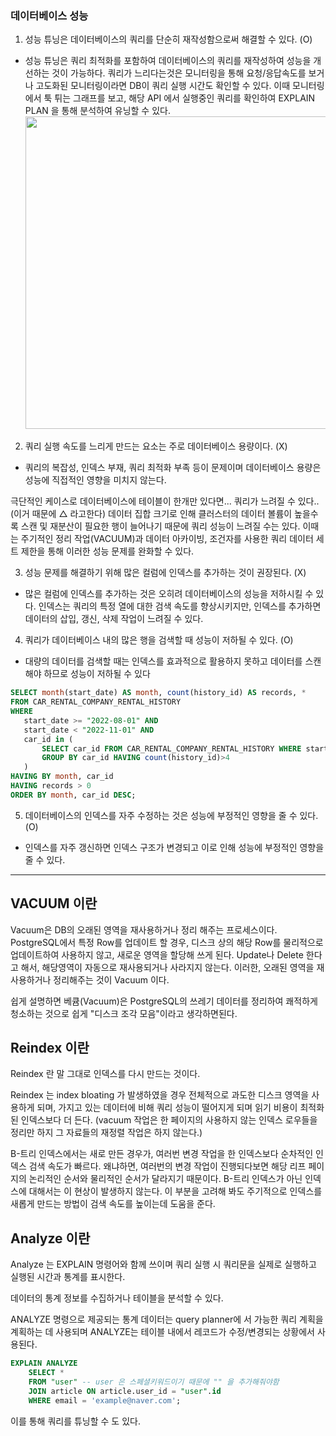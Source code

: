 ### 데이터베이스 성능

1. 성능 튜닝은 데이터베이스의 쿼리를 단순히 재작성함으로써 해결할 수 있다. (O)

- 성능 튜닝은 쿼리 최적화를 포함하여 데이터베이스의 쿼리를 재작성하여 성능을 개선하는 것이 가능하다. 쿼리가 느리다는것은 모니터링을 통해 요청/응답속도를 보거나 고도화된 모니터링이라면 DB이 쿼리 실행 시간도 확인할 수 있다.
  이때 모니터링에서 툭 튀는 그래프를 보고, 해당 API 에서 실행중인 쿼리를 확인하여 EXPLAIN PLAN 을 통해 분석하여 유닝할 수 있다.
  <img src="https://cloud.google.com/static/monitoring/images/chart-time-pin-selector.png?hl=ko" height=500/>

2. 쿼리 실행 속도를 느리게 만드는 요소는 주로 데이터베이스 용량이다. (X)

- 쿼리의 복잡성, 인덱스 부재, 쿼리 최적화 부족 등이 문제이며 데이터베이스 용량은 성능에 직접적인 영향을 미치지 않는다.

극단적인 케이스로 데이터베이스에 테이블이 한개만 있다면... 쿼리가 느려질 수 있다.. (이거 때문에 △ 라고한다)
데이터 집합 크기로 인해 클러스터의 데이터 볼륨이 높을수록 스캔 및 재분산이 필요한 행이 늘어나기 때문에 쿼리 성능이 느려질 수는 있다.
이때는 주기적인 정리 작업(VACUUM)과 데이터 아카이빙, 조건자를 사용한 쿼리 데이터 세트 제한을 통해 이러한 성능 문제를 완화할 수 있다.

3. 성능 문제를 해결하기 위해 많은 컬럼에 인덱스를 추가하는 것이 권장된다. (X)

- 많은 컬럼에 인덱스를 추가하는 것은 오히려 데이터베이스의 성능을 저하시킬 수 있다.
  인덱스는 쿼리의 특정 열에 대한 검색 속도를 향상시키지만, 인덱스를 추가하면 데이터의 삽입, 갱신, 삭제 작업이 느려질 수 있다.

4. 쿼리가 데이터베이스 내의 많은 행을 검색할 때 성능이 저하될 수 있다. (O)

- 대량의 데이터를 검색할 때는 인덱스를 효과적으로 활용하지 못하고 데이터를 스캔해야 하므로 성능이 저하될 수 있다

```sql
SELECT month(start_date) AS month, count(history_id) AS records, *
FROM CAR_RENTAL_COMPANY_RENTAL_HISTORY
WHERE
   start_date >= "2022-08-01" AND
   start_date < "2022-11-01" AND
   car_id in (
       SELECT car_id FROM CAR_RENTAL_COMPANY_RENTAL_HISTORY WHERE start_date >= "2022-08-01" AND start_date < "2022-11-01"
       GROUP BY car_id HAVING count(history_id)>4
   )
HAVING BY month, car_id
HAVING records > 0
ORDER BY month, car_id DESC;
```

5. 데이터베이스의 인덱스를 자주 수정하는 것은 성능에 부정적인 영향을 줄 수 있다. (O)

- 인덱스를 자주 갱신하면 인덱스 구조가 변경되고 이로 인해 성능에 부정적인 영향을 줄 수 있다.

---

## VACUUM 이란

Vacuum은 DB의 오래된 영역을 재사용하거나 정리 해주는 프로세스이다.
PostgreSQL에서 특정 Row를 업데이트 할 경우, 디스크 상의 해당 Row를 물리적으로 업데이트하여 사용하지 않고, 새로운 영역을 할당해 쓰게 된다.
Update나 Delete 한다고 해서, 해당영역이 자동으로 재사용되거나 사라지지 않는다. 이러한, 오래된 영역을 재사용하거나 정리해주는 것이 Vacuum 이다.

쉽게 설명하면 베큠(Vacuum)은 PostgreSQL의 쓰레기 데이터를 정리하여 쾌적하게 청소하는 것으로 쉽게 "디스크 조각 모음"이라고 생각하면된다.

## Reindex 이란

Reindex 란 말 그대로 인덱스를 다시 만드는 것이다.

Reindex 는 index bloating 가 발생하였을 경우 전체적으로 과도한 디스크 영역을 사용하게 되며, 가지고 있는 데이터에 비해 쿼리 성능이 떨어지게 되며 읽기 비용이 최적화 된 인덱스보다 더 든다.
(vacuum 작업은 한 페이지의 사용하지 않는 인덱스 로우들을 정리만 하지 그 자료들의 재정렬 작업은 하지 않는다.)

B-트리 인덱스에서는 새로 만든 경우가, 여러번 변경 작업을 한 인덱스보다 순차적인 인덱스 검색 속도가 빠르다.
왜냐하면, 여러번의 변경 작업이 진행되다보면 해당 리프 페이지의 논리적인 순서와 물리적인 순서가 달라지기 때문이다.
B-트리 인덱스가 아닌 인덱스에 대해서는 이 현상이 발생하지 않는다. 이 부분을 고려해 봐도 주기적으로 인덱스를 새롭게 만드는 방법이 검색 속도를 높이는데 도움을 준다.

## Analyze 이란

Analyze 는 EXPLAIN 명령어와 함께 쓰이며 쿼리 실행 시 쿼리문을 실제로 실행하고 실행된 시간과 통계를 표시한다.

데이터의 통계 정보를 수집하거나 테이블을 분석할 수 있다.

ANALYZE 명령으로 제공되는 통계 데이터는 query planner에 서 가능한 쿼리 계획을 계획하는 데 사용되며
ANALYZE는 테이블 내에서 레코드가 수정/변경되는 상황에서 사용된다.

```sql
EXPLAIN ANALYZE
    SELECT *
    FROM "user" -- user 은 스페셜키워드이기 때문에 "" 을 추가해줘야함
    JOIN article ON article.user_id = "user".id
    WHERE email = 'example@naver.com';
```

이를 통해 쿼리를 튜닝할 수 도 있다.
